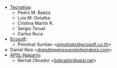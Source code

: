 - [Tecnativa](https://www.tecnativa.com):
  - Pedro M. Baeza
  - Luis M. Ontalba
  - Cristina Martin R.
  - Sergio Teruel
  - Carlos Roca
- [Ecosoft](https://ecosoft.co.th/):
  - Pimolnat Suntian \<<pimolnats@ecosoft.co.th>\>
- Daniel Reis \<<dreis@opensourceintegrators.com>\>
- [APSL-Nagarro](<https://apsl.tech>):
  - Bernat Obrador \<<bobrador@apsl.net>\>
